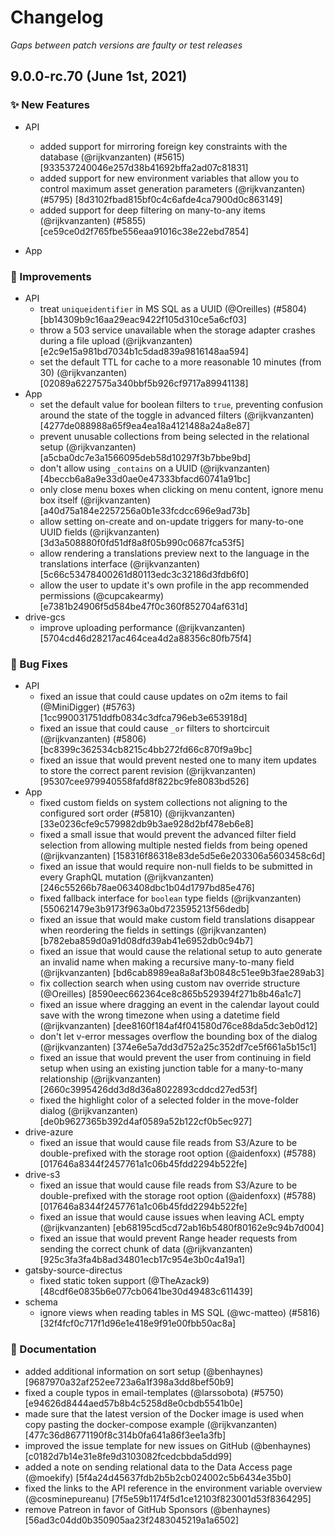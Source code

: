# Changelog

_Gaps between patch versions are faulty or test releases_

## 9.0.0-rc.70 (June 1st, 2021)

### :sparkles: New Features

- API

  - added support for mirroring foreign key constraints with the database (@rijkvanzanten) (#5615)
    [933537240046e257d38b41692bffa2ad07c81831]
  - added support for new environment variables that allow you to control maximum asset generation parameters
    (@rijkvanzanten) (#5795) [8d3102fbad815bf0c4c6afde4ca7900d0c863149]
  - added support for deep filtering on many-to-any items (@rijkvanzanten) (#5855)
    [ce59ce0d2f765fbe556eaa91016c38e22ebd7854]

- App

### :rocket: Improvements

- API
  - treat `uniqueidentifier` in MS SQL as a UUID (@Oreilles) (#5804) [bb14309b9c16aa29eac9422f105d310ce5a6cf03]
  - throw a 503 service unavailable when the storage adapter crashes during a file upload (@rijkvanzanten)
    [e2c9e15a981bd7034b1c5dad839a9816148aa594]
  - set the default TTL for cache to a more reasonable 10 minutes (from 30) (@rijkvanzanten)
    [02089a6227575a340bbf5b926cf9717a89941138]
- App
  - set the default value for boolean filters to `true`, preventing confusion around the state of the toggle in advanced
    filters (@rijkvanzanten) [4277de088988a65f9ea4ea18a4121488a24a8e87]
  - prevent unusable collections from being selected in the relational setup (@rijkvanzanten)
    [a5cba0dc7e3a1566095deb58d10297f3b7bbe9bd]
  - don't allow using `_contains` on a UUID (@rijkvanzanten) [4beccb6a8a9e33d0ae0e47333bfacd60741a91bc]
  - only close menu boxes when clicking on menu content, ignore menu box itself (@rijkvanzanten)
    [a40d75a184e2257256a0b1e33fcdcc696e9ad73b]
  - allow setting on-create and on-update triggers for many-to-one UUID fields (@rijkvanzanten)
    [3d3a508880f0fd51df8a8f05b990c0687fca53f5]
  - allow rendering a translations preview next to the language in the translations interface (@rijkvanzanten)
    [5c66c53478400261d80113edc3c32186d3fdb6f0]
  - allow the user to update it's own profile in the app recommended permissions (@cupcakearmy)
    [e7381b24906f5d584be47f0c360f852704af631d]
- drive-gcs
  - improve uploading performance (@rijkvanzanten) [5704cd46d28217ac464cea4d2a88356c80fb75f4]

### :bug: Bug Fixes

- API
  - fixed an issue that could cause updates on o2m items to fail (@MiniDigger) (#5763)
    [1cc990031751ddfb0834c3dfca796eb3e653918d]
  - fixed an issue that could cause `_or` filters to shortcircuit (@rijkvanzanten) (#5806)
    [bc8399c362534cb8215c4bb272fd66c870f9a9bc]
  - fixed an issue that would prevent nested one to many item updates to store the correct parent revision
    (@rijkvanzanten) [95307cee979940558fafd8f822bc9fe8083bd526]
- App
  - fixed custom fields on system collections not aligning to the configured sort order (#5810) (@rijkvanzanten)
    [33e0236cfe9c579982db9b3ae928d2bf478eb6e8]
  - fixed a small issue that would prevent the advanced filter field selection from allowing multiple nested fields from
    being opened (@rijkvanzanten) [158316f86318e83de5d5e6e203306a5603458c6d]
  - fixed an issue that would require non-null fields to be submitted in every GraphQL mutation (@rijkvanzanten)
    [246c55266b78ae063408dbc1b04d1797bd85e476]
  - fixed fallback interface for `boolean` type fields (@rijkvanzanten) [550621479e3b9173f963a0bd723595213f56dedb]
  - fixed an issue that would make custom field translations disappear when reordering the fields in settings
    (@rijkvanzanten) [b782eba859d0a91d08dfd39ab41e6952db0c94b7]
  - fixed an issue that would cause the relational setup to auto generate an invalid name when making a recursive
    many-to-many field (@rijkvanzanten) [bd6cab8989ea8a8af3b0848c51ee9b3fae289ab3]
  - fix collection search when using custom nav override structure (@Oreilles)
    [8590eec662364ce8c865b529394f271b8b46a1c7]
  - fixed an issue where dragging an event in the calendar layout could save with the wrong timezone when using a
    datetime field (@rijkvanzanten) [dee8160f184af4f041580d76ce88da5dc3eb0d12]
  - don't let v-error messages overflow the bounding box of the dialog (@rijkvanzanten)
    [374e6e5a7dd3d752a25c352df7ce5f661a5b15c1]
  - fixed an issue that would prevent the user from continuing in field setup when using an existing junction table for
    a many-to-many relationship (@rijkvanzanten) [2660c3995426dd3d8d36a8022893cddcd27ed53f]
  - fixed the highlight color of a selected folder in the move-folder dialog (@rijkvanzanten)
    [de0b9627365b392d4af0589a52b122cf0b5ec927]
- drive-azure
  - fixed an issue that would cause file reads from S3/Azure to be double-prefixed with the storage root option
    (@aidenfoxx) (#5788) [017646a8344f2457761a1c06b45fdd2294b522fe]
- drive-s3
  - fixed an issue that would cause file reads from S3/Azure to be double-prefixed with the storage root option
    (@aidenfoxx) (#5788) [017646a8344f2457761a1c06b45fdd2294b522fe]
  - fixed an issue that would cause issues when leaving ACL empty (@rijkvanzanten)
    [eb68195cd5cd72ab16b5480f80162e9c94b7d004]
  - fixed an issue that would prevent Range header requests from sending the correct chunk of data (@rijkvanzanten)
    [925c3fa3fa4b8ad34801ecb17c954e3b0c4a19a1]
- gatsby-source-directus
  - fixed static token support (@TheAzack9) [48cdf6e0835b6e077cb0641be30d49483c611439]
- schema
  - ignore views when reading tables in MS SQL (@wc-matteo) (#5816) [32f4fcf0c717f1d96e1e418e9f91e00fbb50ac8a]

### :memo: Documentation

- added additional information on sort setup (@benhaynes) [9687970a32af252ee723a6a1f398a3dd8bef50b9]
- fixed a couple typos in email-templates (@larssobota) (#5750) [e94626d8444aed57b8b4c5258d8e0cbdb5541b0e]
- made sure that the latest version of the Docker image is used when copy pasting the docker-compose example
  (@rijkvanzanten) [477c36d86771190f8c314b0fa641a86f3ee1a3fb]
- improved the issue template for new issues on GitHub (@benhaynes) [c0182d7b14e31e8fe9d3103082fcedcbbda5dd99]
- added a note on sending relational data to the Data Access page (@moekify) [5f4a24d45637fdb2b5b2cb024002c5b6434e35b0]
- fixed the links to the API reference in the environment variable overview (@cosminepureanu)
  [7f5e59b1174f5d1ce12103f823001d53f8364295]
- remove Patreon in favor of GitHub Sponsors (@benhaynes) [56ad3c04dd0b350905aa23f2483045219a1a6502]

